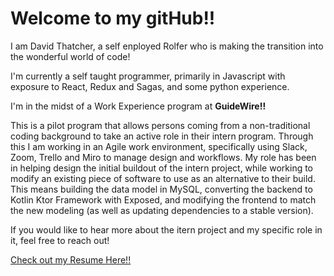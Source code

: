 <h1>Welcome to my gitHub!!</h1>

<p>I am David Thatcher, a self enployed Rolfer who is making the transition into the wonderful world of code!

I'm currently a self taught programmer, primarily in Javascript with exposure to React, Redux and Sagas, and some python experience.

  I'm in the midst of a Work Experience program at <b>GuideWire!!</b> 
  
  This is a pilot program that allows persons coming from a non-traditional
coding background to take an active role in their intern program. Through this I am working in an Agile work environment, 
specifically using Slack, Zoom, Trello and Miro to manage design and workflows. My role has been in helping design the initial buildout
 of the intern project, while working to modify an existing piece of software to use as an alternative to their build.  This means building
 the data model in MySQL, converting the backend to Kotlin Ktor Framework with Exposed, and modifying the frontend to match the new modeling (as well as updating dependencies to a
 stable version).
  
  If you would like to hear more about the itern project
and my specific role in it, feel free to reach out!<p>



<a href="https://drive.google.com/file/d/18qJpfMq743OC9eO_XhNGuOgE2byt2CWp/view?usp=sharing">
Check out my Resume Here!!</a>
